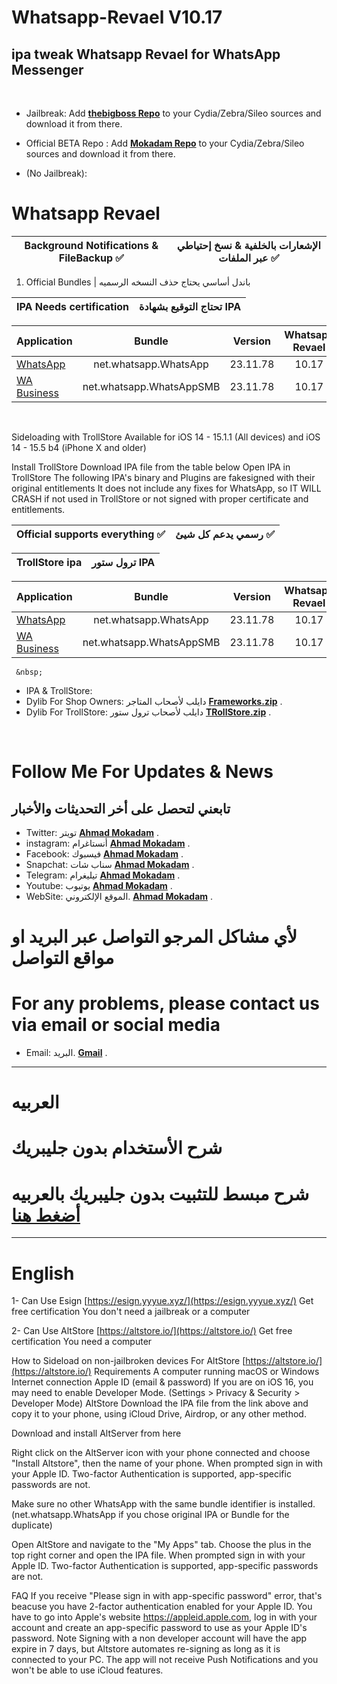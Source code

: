 # Whatsapp-Revael V10.17
ipa tweak Whatsapp Revael for WhatsApp Messenger
-----------
&nbsp;


* Jailbreak: Add __[thebigboss Repo](http://apt.thebigboss.org/repofiles/cydia)__ to your Cydia/Zebra/Sileo sources and download it from there. 
* Official BETA Repo : Add __[Mokadam Repo](https://mokaddam.firepo.me/)__ to your Cydia/Zebra/Sileo sources and download it from there. 



* (No Jailbreak): 
 # Whatsapp Revael 
       
|  Background Notifications & FileBackup ✅  |  الإشعارات بالخلفية & نسخ إحتياطي عبر الملفات ✅|
| ------------------ |:---------:|
       
 1.  Official Bundles | باندل أساسي يحتاج حذف النسخه الرسميه

|  IPA Needs certification  |  تحتاج التوقيع بشهادة  IPA|
| ------------------ |:---------:|

| Application | Bundle | Version | Whatsapp Revael |
| ------------------ |:---------:|:------:|:------:|
| [WhatsApp](https://drive.google.com/file/d/1_bRlyhgKPguipTs_krQQho4e4cVl_kp7/view?usp=sharing) | net.whatsapp.WhatsApp | 23.11.78 | 10.17 |
| [WA Business](https://drive.google.com/file/d/1AcNL82WNIXGH3FjUyj1ah0eNLfCqBKg8/view?usp=sharing) | net.whatsapp.WhatsAppSMB | 23.11.78 | 10.17 |

 &nbsp; 


Sideloading with TrollStore
Available for iOS 14 - 15.1.1 (All devices) and iOS 14 - 15.5 b4 (iPhone X and older)

Install TrollStore
Download IPA file from the table below
Open IPA in TrollStore
The following IPA's binary and Plugins are fakesigned with their original entitlements
It does not include any fixes for WhatsApp, so IT WILL CRASH if not used in TrollStore or not signed with proper certificate and entitlements.


|  Official supports everything ✅  |  رسمي يدعم كل شيئ ✅|
| ------------------ |:---------:|

|  TrollStore ipa  |  ترول ستور  IPA|
| ------------------ |:---------:|

| Application | Bundle | Version | Whatsapp Revael |
| ------------------ |:---------:|:------:|:------:|
| [WhatsApp](https://drive.google.com/file/d/1IUGzl7qN_BNkOUhuiBnXDSv5gVxawd7d/view?usp=sharing) | net.whatsapp.WhatsApp | 23.11.78 | 10.17 |
| [WA Business](https://drive.google.com/file/d/1YXAiJTYikE0G_4LJJ_0tROHyF5giYSXG/view?usp=sharing) | net.whatsapp.WhatsAppSMB | 23.11.78 | 10.17 |

       
         
     &nbsp;    
  
         
         
 * IPA & TrollStore:
 * Dylib For Shop Owners: دايلب لأصحاب المتاجر    __[Frameworks.zip](https://drive.google.com/file/d/1z0mWmk5zXGHpHcBD-HnOp6mX2Duqz21L/view?usp=sharing)__ .
   &nbsp;
 * Dylib For TrollStore: دايلب لأصحاب ترول ستور   __[TRollStore.zip](https://drive.google.com/file/d/1QavJcL1mIrkYn4NhOaUMITtS3DkSc2gv/view?usp=sharing)__ . 
    
&nbsp;

# Follow Me For Updates & News
## تابعني لتحصل على أخر التحديثات والأخبار

* Twitter: تويتر   __[Ahmad Mokadam](http://twitter.com/ahmadmokaddam)__ . 
* instagram: أنستاغرام __[Ahmad Mokadam](http://instagram.com/ahmadmokaddam)__ . 
* Facebook: فيسبوك  __[Ahmad Mokadam](http://facebook.com/ahmadmokaddam)__ . 
* Snapchat: سناب شات  __[Ahmad Mokadam](https://www.snapchat.com/add/ahmad_mokadam)__ . 
* Telegram: تيليغرام  __[Ahmad Mokadam](http://https://t.me/AHMADMOKADAM)__ . 
* Youtube: يوتيوب   __[Ahmad Mokadam](https://m.youtube.com/channel/UCA72wIrAAB3FBmqS8L5MCjg/about?disable_polymer=1)__ . 
* WebSite: الموقع الإلكتروني.       __[Ahmad Mokadam](http://mokadam.com)__ . 




# لأي مشاكل المرجو التواصل عبر البريد او مواقع التواصل 
# For any problems, please contact us via email or social media
* Email: البريد.       __[Gmail](mailto:ahmadmokaddam@gmail.com)__ . 


-----------------------

# العربيه

# شرح الأستخدام بدون جليبريك

# شرح مبسط للتثبيت بدون جليبريك بالعربيه [أضغط هنا](https://www.mokadam.com/p/alt.html?m=1)

--------------------

# English

1- Can Use Esign [https://esign.yyyue.xyz/](https://esign.yyyue.xyz/) Get free certification 
You don't need a jailbreak or a computer

2- Can Use AltStore [https://altstore.io/](https://altstore.io/) Get free certification 
You need a computer

How to Sideload on non-jailbroken devices For AltStore [https://altstore.io/](https://altstore.io/)
Requirements
A computer running macOS or Windows
Internet connection
Apple ID (email & password)
If you are on iOS 16, you may need to enable Developer Mode. (Settings > Privacy & Security > Developer Mode)
AltStore
Download the IPA file from the link above and copy it to your phone, using iCloud Drive, Airdrop, or any other method.

Download and install AltServer from here

Right click on the AltServer icon with your phone connected and choose "Install Altstore", then the name of your phone. When prompted sign in with your Apple ID. Two-factor Authentication is supported, app-specific passwords are not.

Make sure no other WhatsApp with the same bundle identifier is installed. (net.whatsapp.WhatsApp if you chose original IPA or Bundle for the duplicate)

Open AltStore and navigate to the "My Apps" tab. Choose the plus in the top right corner and open the IPA file. When prompted sign in with your Apple ID. Two-factor Authentication is supported, app-specific passwords are not.

FAQ
If you receive "Please sign in with app-specific password" error, that's beacuse you have 2-factor authentication enabled for your Apple ID. You have to go into Apple's website https://appleid.apple.com, log in with your account and create an app-specific password to use as your Apple ID's password.
Note
Signing with a non developer account will have the app expire in 7 days, but Altstore automates re-signing as long as it is connected to your PC.
The app will not receive Push Notifications and you won't be able to use iCloud features.
